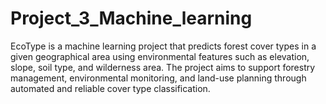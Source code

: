 # Project_3_Machine_learning
EcoType is a machine learning project that predicts forest cover types in a given geographical area using environmental features such as elevation, slope, soil type, and wilderness area. The project aims to support forestry management, environmental monitoring, and land-use planning through automated and reliable cover type classification.
